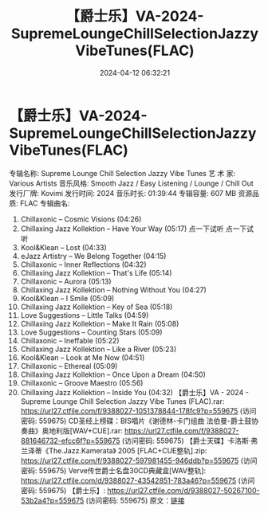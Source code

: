 ﻿---
title: 【爵士乐】VA-2024-SupremeLoungeChillSelectionJazzyVibeTunes(FLAC)
date: 2024-04-12 06:32:21
categories: 古典音乐、新世纪、纯音雅乐
tags: 纯音雅乐
---
# 【爵士乐】VA-2024-SupremeLoungeChillSelectionJazzyVibeTunes(FLAC)

专辑名称: Supreme Lounge Chill Selection
Jazzy Vibe Tunes
艺 术 家: Various Artists
音乐风格: Smooth Jazz / Easy Listening / Lounge / Chill Out
发行厂牌: Kovimi
发行时间: 2024
音乐时长: 01:39:44
专辑容量: 607 MB
资源品质: FLAC
专辑曲名:
01. Chillaxonic – Cosmic Visions (04:26)
02. Chillaxing Jazz Kollektion – Have Your Way (05:17)
点一下试听
点一下试听
03. Kool&Klean – Lost (04:33)
04. eJazz Artistry – We Belong Together (04:15)
05. Chillaxonic – Inner Reflections (04:32)
06. Chillaxing Jazz Kollektion – That's Life (05:14)
07. Chillaxonic – Aurora (05:13)
08. Chillaxing Jazz Kollektion – Nothing Without You (04:27)
09. Kool&Klean – I Smile (05:09)
10. Chillaxing Jazz Kollektion – Key of Sea (05:18)
11. Love Suggestions – Little Talks (04:59)
12. Chillaxing Jazz Kollektion – Make It Rain (05:08)
13. Love Suggestions – Counting Stars (05:09)
14. Chillaxonic – Ineffable (05:22)
15. Chillaxing Jazz Kollektion – Like a River (05:23)
16. Kool&Klean – Look at Me Now (04:51)
17. Chillaxonic – Ethereal (05:09)
18. Chillaxing Jazz Kollektion – Once Upon a Dream (04:50)
19. Chillaxonic – Groove Maestro (05:56)
20. Chillaxing Jazz Kollektion – Inside You (04:32)
【爵士乐】VA - 2024 - Supreme Lounge Chill Selection Jazzy Vibe Tunes
(FLAC).rar: https://url27.ctfile.com/f/9388027-1051378844-178fc9?p=559675
(访问密码: 559675)
CD圣经上榜碟：BIS唱片《谢德林-卡门组曲 法伯曼-爵士鼓协奏曲》奥地利版[WAV+CUE].rar: https://url27.ctfile.com/f/9388027-881646732-efcc6f?p=559675
(访问密码: 559675)
【爵士天碟】卡洛斯·弗兰泽蒂《The.Jazz.Kamerata》 2005 [FLAC+CUE整轨].zip:
https://url27.ctfile.com/f/9388027-597981455-946ddb?p=559675
(访问密码: 559675)
Verve传世爵士名盘30CD典藏盒[WAV整轨]: https://url27.ctfile.com/d/9388027-43542851-783a46?p=559675
(访问密码: 559675)
【爵士乐】: https://url27.ctfile.com/d/9388027-50267100-53b2a4?p=559675
(访问密码: 559675)
原文：[链接](https://blog.sina.com.cn/s/blog_1647c7e760103154d.html)